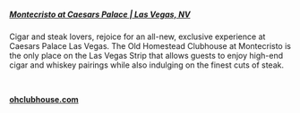 ##### [Montecristo at Caesars Palace  | Las Vegas, NV](//www.ohclubhouse.com)

Cigar and steak lovers, rejoice for an all-new, exclusive experience at Caesars Palace Las Vegas. The Old Homestead Clubhouse at Montecristo is the only place on the Las Vegas Strip that allows guests to enjoy high-end cigar and whiskey pairings while also indulging on the finest cuts of steak.

&nbsp;

[**ohclubhouse.com**](//www.ohclubhouse.com)
